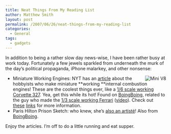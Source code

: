 ```yaml
---
title: Neat Things From My Reading List
author: Matthew Smith
layout: post
permalink: /2007/06/26/neat-things-from-my-reading-list
categories:
  - General
tags:
  - gadgets
---
```

In addition to being a rather slow day news-wise, I have been rather busy at work today. Fortunately a few jewels sparkled from underneath the murk of the day&#8217;s political propaganda, iPhone malarkey, and other nonsense:

*   <img src="http://archive.digivation.net/wp-content/uploads/2007/06/pictures_chevy-side5b.jpg" alt="Mini V8" align="right" />Miniature Working Engines: NYT has an [article][1] about the hobbyists who make miniature **working **internal combustion engines! These are the coolest things ever, like a [1/6 scale working Corvette 327][2]. Yea, get this while its hot! Found on [BoingBoing][3], related to the guy who made the [1/3 scale working Ferrari][4] ([video][5]). Check out [these][6] [links][7] for more information.
*   Paris Hilton Prison Sketch: who knew, she&#8217;s [also an artisté][8]! Also from [BoingBoing][9].

Enjoy the articles. I&#8217;m off to do a little running and eat supper.

 [1]: http://www.nytimes.com/2007/06/24/automobiles/collectibles/24MODEL.html?_r=4&ref=automobiles&oref=slogin&oref=slogin&oref=slogin&oref=slogin
 [2]: http://www.moyermade.com/chevyV8.html
 [3]: http://www.boingboing.net/2007/06/26/miniature_engine_bui.html
 [4]: http://mps-sportproto.com/en/modeles.php?num=1#donnees
 [5]: http://www.youtube.com/watch?v=aSDnMUeimuM
 [6]: http://craftsmanshipmuseum.com/
 [7]: http://www.modelenginebuilder.com/
 [8]: http://www.tmz.com/2007/06/26/paris-totally-sketched-out/
 [9]: http://www.boingboing.net/2007/06/26/paris_hiltons_portra.html